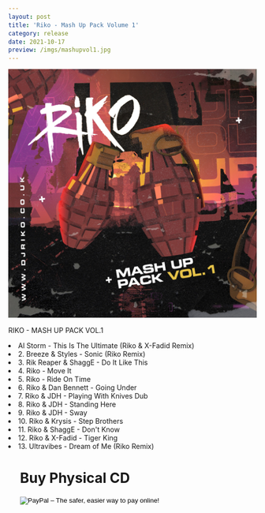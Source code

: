 ```yaml
---
layout: post
title: 'Riko - Mash Up Pack Volume 1'
category: release
date: 2021-10-17
preview: /imgs/mashupvol1.jpg
---
```


![Front](/imgs/mashupvol1.jpg)

RIKO - MASH UP PACK VOL.1

<li>Al Storm - This Is The Ultimate (Riko & X-Fadid Remix)</li>
<li>2. Breeze & Styles - Sonic (Riko Remix)</li>
<li>3. Rik Reaper & ShaggE - Do It Like This</li>
<li>4. Riko - Move It</li>
<li>5. Riko - Ride On Time</li> 
<li>6. Riko & Dan Bennett - Going Under</li>
<li>7. Riko & JDH - Playing With Knives Dub</li>
<li>8. Riko & JDH - Standing Here</li>
<li>9. Riko & JDH - Sway</li>
<li>10. Riko & Krysis - Step Brothers</li>
<li>11. Riko & ShaggE - Don't Know</li>
<li>12. Riko & X-Fadid - Tiger King</li>
<li>13. Ultravibes - Dream of Me (Riko Remix)</li>

<div class="row">
    <div class="column">
        <ul class="one">
            <p><h1>Buy Physical CD</h1></p>
            <form action="https://www.paypal.com/cgi-bin/webscr" method="post" target="_top">
                <input type="hidden" name="cmd" value="_s-xclick">
                <input type="hidden" name="hosted_button_id" value="5EY4FHCYAFWHG">
                <p>
                    <input type="image" src="https://www.paypalobjects.com/en_US/GB/i/btn/btn_buynowCC_LG.gif" border="0" name="submit" alt="PayPal – The safer, easier way to pay online!">
                    <img alt="" border="0" src="https://www.paypalobjects.com/en_GB/i/scr/pixel.gif" alt="PayPal – The safer, easier way to pay online!" width="1" height="1">
                </p>
            </form>
        </ul>
    </div>
</div>